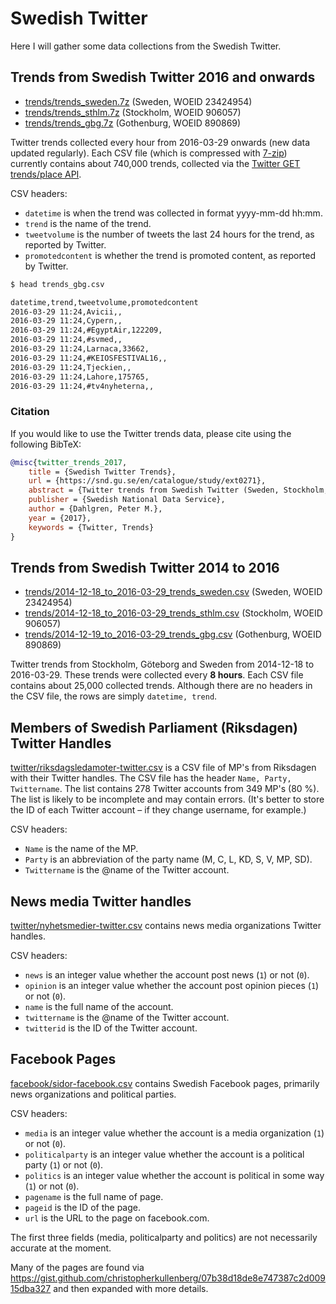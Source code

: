 # Swedish Twitter

Here I will gather some data collections from the Swedish Twitter.

## Trends from Swedish Twitter 2016 and onwards

* [trends/trends_sweden.7z](trends/trends_sweden.7z) (Sweden, WOEID 23424954)
* [trends/trends_sthlm.7z](trends/trends_sthlm.7z) (Stockholm, WOEID 906057)
* [trends/trends_gbg.7z](trends/trends_gbg.7z) (Gothenburg, WOEID 890869)

Twitter trends collected every hour from 2016-03-29 onwards (new data updated regularly). Each CSV file (which is compressed with [7-zip](https://www.7-zip.org)) currently contains about 740,000 trends, collected via the [Twitter GET trends/place API](https://dev.twitter.com/rest/reference/get/trends/place). 

CSV headers: 

- `datetime` is when the trend was collected in format yyyy-mm-dd hh:mm.
- `trend` is the name of the trend.
- `tweetvolume` is the number of tweets the last 24 hours for the trend, as reported by Twitter.
- `promotedcontent` is whether the trend is promoted content, as reported by Twitter.

```bash
$ head trends_gbg.csv

datetime,trend,tweetvolume,promotedcontent
2016-03-29 11:24,Avicii,,
2016-03-29 11:24,Cypern,,
2016-03-29 11:24,#EgyptAir,122209,
2016-03-29 11:24,#svmed,,
2016-03-29 11:24,Larnaca,33662,
2016-03-29 11:24,#KEIOSFESTIVAL16,,
2016-03-29 11:24,Tjeckien,,
2016-03-29 11:24,Lahore,175765,
2016-03-29 11:24,#tv4nyheterna,,
```

### Citation

If you would like to use the Twitter trends data, please cite using the following BibTeX:

```BibTeX
@misc{twitter_trends_2017,
    title = {Swedish Twitter Trends},
    url = {https://snd.gu.se/en/catalogue/study/ext0271},
    abstract = {Twitter trends from Swedish Twitter (Sweden, Stockholm, Göteborg). Trends collected every hour from 2016-03-29 and onwards via the GET trends/place API. Data contains datetime, name of the trend, tweet volume, and whether or not the trend is promoted content.},
    publisher = {Swedish National Data Service},
    author = {Dahlgren, Peter M.},
    year = {2017},
    keywords = {Twitter, Trends}
}
```

## Trends from Swedish Twitter 2014 to 2016

* [trends/2014-12-18_to_2016-03-29_trends_sweden.csv](trends/2014-12-18_to_2016-03-29_trends_sweden.csv) (Sweden, WOEID 23424954)
* [trends/2014-12-18_to_2016-03-29_trends_sthlm.csv](trends/2014-12-18_to_2016-03-29_trends_sthlm.csv) (Stockholm, WOEID 906057)
* [trends/2014-12-19_to_2016-03-29_trends_gbg.csv](trends/2014-12-19_to_2016-03-29_trends_gbg.csv) (Gothenburg, WOEID 890869)

Twitter trends from Stockholm, Göteborg and Sweden from 2014-12-18 to 2016-03-29. These trends were collected every **8 hours**. Each CSV file contains about 25,000 collected trends. Although there are no headers in the CSV file, the rows are simply `datetime, trend`.

## Members of Swedish Parliament (Riksdagen) Twitter Handles

[twitter/riksdagsledamoter-twitter.csv](twitter/riksdagsledamoter-twitter.csv) is a CSV file of MP's from Riksdagen with their Twitter handles. The CSV file has the header `Name, Party, Twittername`. The list contains 278 Twitter accounts from 349 MP's (80 %). The list is likely to be incomplete and may contain errors. (It's better to store the ID of each Twitter account – if they change username, for example.)

CSV headers: 

- `Name` is the name of the MP.
- `Party` is an abbreviation of the party name (M, C, L, KD, S, V, MP, SD).
- `Twittername` is the @name of the Twitter account.

## News media Twitter handles

[twitter/nyhetsmedier-twitter.csv](twitter/nyhetsmedier-twitter.csv) contains news media organizations Twitter handles.

CSV headers:

- `news` is an integer value whether the account post news (`1`) or not (`0`).
- `opinion` is an integer value whether the account post opinion pieces (`1`) or not (`0`).
- `name` is the full name of the account.
- `twittername` is the @name of the Twitter account.
- `twitterid` is the ID of the Twitter account.

## Facebook Pages

[facebook/sidor-facebook.csv](facebook/sidor-facebook.csv) contains Swedish Facebook pages, primarily news organizations and political parties.

CSV headers:

- `media` is an integer value whether the account is a media organization (`1`) or not (`0`).
- `politicalparty` is an integer value whether the account is a political party (`1`) or not (`0`).
- `politics` is an integer value whether the account is political in some way (`1`) or not (`0`).
- `pagename` is the full name of page.
- `pageid` is the ID of the page.
- `url` is the URL to the page on facebook.com.

The first three fields (media, politicalparty and politics) are not necessarily accurate at the moment.

Many of the pages are found via <https://gist.github.com/christopherkullenberg/07b38d18de8e747387c2d00915dba327> and then expanded with more details.
